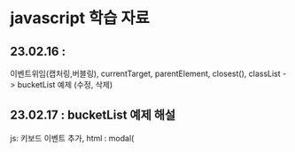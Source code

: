 # javascript 학습 자료
## 23.02.16 : 
   이벤트위임(캡처링,버블링), currentTarget, parentElement, closest(), classList
   -> bucketList 예제 (수정, 삭제)
## 23.02.17 : bucketList 예제 해설 
   js: 키보드 이벤트 추가, html : modal(<dialog>태그), <template> 태그 
   화면구현 평가 해설: 레이아웃- flex, grid, box-sizing: border-box / content-box
## 23.02.20 : `https://github.com/AlbertoMontalesi/The-complete-guide-to-modern-JavaScript` 예제 수업 1~6장
   - 고차함수 : map, filter, forEach, reduce 
